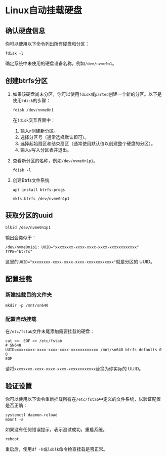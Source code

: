 # Linux自动挂载硬盘

## 确认硬盘信息

你可以使用以下命令列出所有硬盘和分区：

```shell
fdisk -l
```

确定系统中未使用的硬盘设备名称，例如`/dev/nvme0n1`。

## 创建btrfs分区

1. 如果该硬盘尚未分区，你可以使用`fdisk`或`parted`创建一个新的分区。以下是使用`fdisk`的步骤：

    ```shell
    fdisk /dev/nvme0n1
    ```

    在`fdisk`交互界面中：
    1. 输入`n`创建新分区。
    1. 选择分区号（通常选择默认即可）。
    1. 选择起始扇区和结束扇区（通常使用默认值以创建整个硬盘的分区）。
    1. 输入`w`写入分区表并退出。

1. 查看新分区的名称，例如`/dev/nvme0n1p1`。

    ```shell
    fdisk -l
    ```

1. 创建Btrfs文件系统

    ```shell
    apt install btrfs-progs
    ```

    ```shell
    mkfs.btrfs /dev/nvme0n1p1
    ```

## 获取分区的uuid

```shell
blkid /dev/nvme0n1p1
```

输出会类似于：

```shell
/dev/nvme0n1p1: UUID="xxxxxxxx-xxxx-xxxx-xxxx-xxxxxxxxxxxx" TYPE="btrfs"
```

这里的`UUID="xxxxxxxx-xxxx-xxxx-xxxx-xxxxxxxxxxxx"`就是分区的 UUID。

## 配置挂载

### 新建挂载目的文件夹

```shell
mkdir -p /mnt/sn640
```

### 配置自动挂载

在`/etc/fstab`文件末尾添加需要挂载的硬盘：

```shell
cat <<- EOF >> /etc/fstab
# SN640
UUID=xxxxxxxx-xxxx-xxxx-xxxx-xxxxxxxxxxxx /mnt/sn640 btrfs defaults 0 0
EOF
```

请将`xxxxxxxx-xxxx-xxxx-xxxx-xxxxxxxxxxxx`替换为你实际的 UUID。

## 验证设置

你可以使用以下命令重新挂载所有在`/etc/fstab`中定义的文件系统，以验证配置是否正确：

```shell
systemctl daemon-reload
mount -a
```

如果没有任何错误提示，表示测试成功，重启系统。

```shell
reboot
```

重启后，使用`df -h`或`lsblk`命令检查挂载是否正常。
